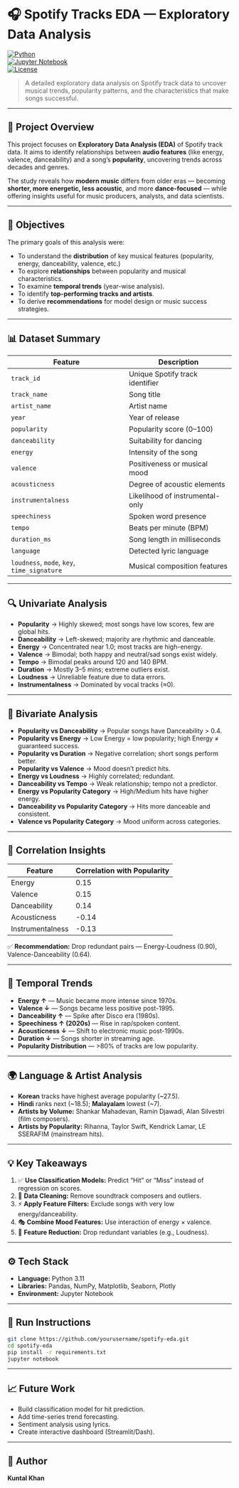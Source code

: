# 🎧 Spotify Tracks EDA — Exploratory Data Analysis  

[![Python](https://img.shields.io/badge/Python-3.11-blue)](https://www.python.org/)  
[![Jupyter Notebook](https://img.shields.io/badge/Jupyter-Notebook-orange)](https://jupyter.org/)  
[![License](https://img.shields.io/badge/License-MIT-green)](LICENSE)

> A detailed exploratory data analysis on Spotify track data to uncover musical trends, popularity patterns, and the characteristics that make songs successful.

---

## 📘 Project Overview  

This project focuses on **Exploratory Data Analysis (EDA)** of Spotify track data. It aims to identify relationships between **audio features** (like energy, valence, danceability) and a song’s **popularity**, uncovering trends across decades and genres.  

The study reveals how **modern music** differs from older eras — becoming **shorter, more energetic, less acoustic**, and more **dance-focused** — while offering insights useful for music producers, analysts, and data scientists.

---

## 🎯 Objectives  

The primary goals of this analysis were:
- To understand the **distribution** of key musical features (popularity, energy, danceability, valence, etc.)
- To explore **relationships** between popularity and musical characteristics.
- To examine **temporal trends** (year-wise analysis).
- To identify **top-performing tracks and artists**.
- To derive **recommendations** for model design or music success strategies.

---

## 📊 Dataset Summary  

| Feature | Description |
|----------|--------------|
| `track_id` | Unique Spotify track identifier |
| `track_name` | Song title |
| `artist_name` | Artist name |
| `year` | Year of release |
| `popularity` | Popularity score (0–100) |
| `danceability` | Suitability for dancing |
| `energy` | Intensity of the song |
| `valence` | Positiveness or musical mood |
| `acousticness` | Degree of acoustic elements |
| `instrumentalness` | Likelihood of instrumental-only |
| `speechiness` | Spoken word presence |
| `tempo` | Beats per minute (BPM) |
| `duration_ms` | Song length in milliseconds |
| `language` | Detected lyric language |
| `loudness`, `mode`, `key`, `time_signature` | Musical composition features |

---

## 🔍 Univariate Analysis  

- **Popularity** → Highly skewed; most songs have low scores, few are global hits.  
- **Danceability** → Left-skewed; majority are rhythmic and danceable.  
- **Energy** → Concentrated near 1.0; most tracks are high-energy.  
- **Valence** → Bimodal; both happy and neutral/sad songs exist widely.  
- **Tempo** → Bimodal peaks around 120 and 140 BPM.  
- **Duration** → Mostly 3–5 mins; extreme outliers exist.  
- **Loudness** → Unreliable feature due to data errors.  
- **Instrumentalness** → Dominated by vocal tracks (≈0).  

---

## 🔗 Bivariate Analysis  

- **Popularity vs Danceability** → Popular songs have Danceability > 0.4.  
- **Popularity vs Energy** → Low Energy = low popularity; high Energy ≠ guaranteed success.  
- **Popularity vs Duration** → Negative correlation; short songs perform better.  
- **Popularity vs Valence** → Mood doesn’t predict hits.  
- **Energy vs Loudness** → Highly correlated; redundant.  
- **Danceability vs Tempo** → Weak relationship; tempo not a predictor.  
- **Energy vs Popularity Category** → High/Medium hits have higher energy.  
- **Danceability vs Popularity Category** → Hits more danceable and consistent.  
- **Valence vs Popularity Category** → Mood uniform across categories.  

---

## 🧠 Correlation Insights  

| Feature | Correlation with Popularity |
|----------|------------------------------|
| Energy | 0.15 |
| Valence | 0.15 |
| Danceability | 0.14 |
| Acousticness | -0.14 |
| Instrumentalness | -0.13 |

✅ **Recommendation:** Drop redundant pairs — Energy-Loudness (0.90), Valence-Danceability (0.64).  

---

## 📅 Temporal Trends  

- **Energy ↑** — Music became more intense since 1970s.  
- **Valence ↓** — Songs became less positive post-1995.  
- **Danceability ↑** — Spike after Disco era (1980s).  
- **Speechiness ↑ (2020s)** — Rise in rap/spoken content.  
- **Acousticness ↓** — Shift to electronic music post-1990s.  
- **Duration ↓** — Songs shorter in streaming age.  
- **Popularity Distribution** — >80% of tracks are low popularity.  

---

## 🌍 Language & Artist Analysis  

- **Korean** tracks have highest average popularity (~27.5).  
- **Hindi** ranks next (~18.5); **Malayalam** lowest (~7).  
- **Artists by Volume:** Shankar Mahadevan, Ramin Djawadi, Alan Silvestri (film composers).  
- **Artists by Popularity:** Rihanna, Taylor Swift, Kendrick Lamar, LE SSERAFIM (mainstream hits).  

---

## 💡 Key Takeaways  

1. ✅ **Use Classification Models:** Predict “Hit” or “Miss” instead of regression on scores.  
2. 🧹 **Data Cleaning:** Remove soundtrack composers and outliers.  
3. ⚡ **Apply Feature Filters:** Exclude songs with very low energy/danceability.  
4. 🎭 **Combine Mood Features:** Use interaction of energy × valence.  
5. 🔁 **Feature Reduction:** Drop redundant variables (e.g., Loudness).  

---

## ⚙️ Tech Stack  

- **Language:** Python 3.11  
- **Libraries:** Pandas, NumPy, Matplotlib, Seaborn, Plotly  
- **Environment:** Jupyter Notebook  

---

## 🚀 Run Instructions  

```bash
git clone https://github.com/yourusername/spotify-eda.git
cd spotify-eda
pip install -r requirements.txt
jupyter notebook
```


---

## 📈 Future Work  

- Build classification model for hit prediction.  
- Add time-series trend forecasting.  
- Sentiment analysis using lyrics.  
- Create interactive dashboard (Streamlit/Dash).  

---

## 👤 Author  

**Kuntal Khan**  
 

